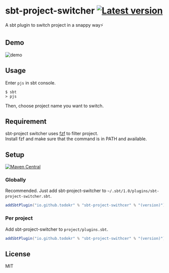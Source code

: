 # sbt-project-switcher [![Latest version](https://index.scala-lang.org/todokr/sbt-project-switcher/sbt-project-switcher/latest.svg)](https://index.scala-lang.org/todokr/sbt-project-switcher/sbt-project-switcher)

A sbt plugin to switch project in a snappy way⚡️


## Demo
![demo](https://raw.githubusercontent.com/todokr/sbt-project-switcher/master/pjs.gif)


## Usage

Enter `pjs` in sbt console.

```console
$ sbt
> pjs
```

Then, choose project name you want to switch.


## Requirement
sbt-project switcher uses [fzf](https://github.com/junegunn/fzf) to filter project.  
Install fzf and make sure that the command is in PATH and available.


## Setup
[![Maven Central](https://maven-badges.herokuapp.com/maven-central/io.github.todokr/sbt-project-switcher/badge.svg)](https://search.maven.org/artifact/io.github.todokr/sbt-project-switcher)


### Globally

Recommended. Just add sbt-project-switcher to `~/.sbt/1.0/plugins/sbt-project-switcher.sbt`.

```scala
addSbtPlugin("io.github.todokr" % "sbt-project-swithcer" % "(version)")
```


### Per project

Add sbt-project-switcher to `project/plugins.sbt`.

```scala
addSbtPlugin("io.github.todokr" % "sbt-project-swithcer" % "(version)")
```


## License
MIT
